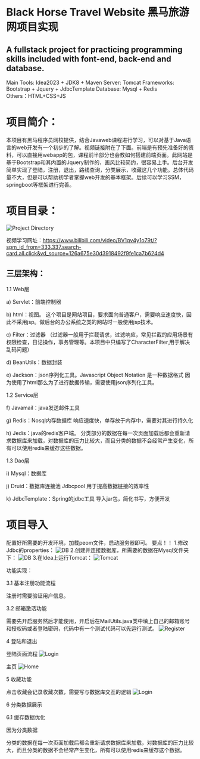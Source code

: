 # Black Horse Travel Website 黑马旅游网项目实现

## A fullstack project for practicing programming skills included with font-end, back-end and database.

Main Tools: Idea2023 + JDK8 + Maven
Server: Tomcat 
Frameworks: Bootstrap + Jquery + JdbcTemplate
Database: Mysql + Redis  
Others：HTML+CSS+JS

# 项目简介：
本项目有黑马程序员网校提供，结合Javaweb课程进行学习，可以对基于Java语言的web开发有一个初步的了解。视频链接附在了下面。前端是有预先准备好的资料，可以直接用webapp的包，课程前半部分也会教如何搭建前端页面。此网站是基于Bootstrap和其内置的Jquery制作的，画风比较简约，很容易上手。后台开发简单实现了登陆，注册，退出，路线查询，分类展示，收藏这几个功能。总体代码量不大，但是可以帮助初学者掌握web开发的基本框架。后续可以学习SSM，springboot等框架进行完善。

# 项目目录：
 ![Project Directory](https://github.com/JasonZhang0305/githubimg/blob/main/img/projectd.jpeg)

视频学习网址：https://www.bilibili.com/video/BV1qv4y1o79t/?spm_id_from=333.337.search-card.all.click&vd_source=126a675e30d3918492f9fe1ca7b624d4

## 三层架构：
1.1 Web层

a) Servlet：前端控制器

b) html：视图。 这个项目是网站项目，要求面向普通客户，需要响应速度快，因此不采用jsp。做后台的办公系统之类的网站时一般使用jsp技术。

c) Filter：过滤器 （过滤器一般用于拦截请求，过滤响应，常见拦截的应用场景有权限检查，日记操作，事务管理等。本项目中只编写了CharacterFilter,用于解决乱码问题）

d) BeanUtils：数据封装

e) Jackson：json序列化工具。Javascript Object Notation 是一种数据格式 因为使用了html那么为了进行数据传输，需要使用json序列化工具。


1.2 Service层

f) Javamail：java发送邮件工具

g) Redis：Nosql内存数据库 响应速度快，单存放于内存中，需要对其进行持久化

h) Jedis：java的redis客户端。 分类部分的数据在每一次页面加载后都会重新请求数据库来加载，对数据库的压力比较大，而且分类的数据不会经常产生变化，所有可以使用redis来缓存这些数据。


1.3 Dao层

i) Mysql：数据库

j) Druid：数据库连接池 Jdbcpool 用于提高数据链接的效率性

k) JdbcTemplate：Spring的jdbc工具 导入jar包，简化书写，方便开发

# 项目导入
配置好所需要的开发环境，加载peom文件，启动服务器即可。
要点！！
1.修改Jdbc的properties：
![DB](https://github.com/JasonZhang0305/githubimg/blob/main/img/properties.jpeg)
2.创建并连接数据库，所需要的数据在Mysql文件夹下：
 ![DB](https://github.com/JasonZhang0305/githubimg/blob/main/img/database.jpeg)
3.在Idea上运行Tomcat：
 ![Tomcat](https://github.com/JasonZhang0305/githubimg/blob/main/img/tomcat.jpeg)


功能实现：

3.1 基本注册功能流程

 注册时需要验证用户信息。

 3.2 邮箱激活功能

 需要先开启服务然后才能使用，开启后在MailUtils.java类中填上自己的邮箱账号和授权码或者登陆密码，代码中有一个测试代码可以先运行测试。 
 ![Register](https://github.com/JasonZhang0305/githubimg/blob/main/img/register.png)


4 登陆和退出

登陆页面流程
![Login](https://github.com/JasonZhang0305/githubimg/blob/main/img/login.png)

主页
![Home](https://github.com/JasonZhang0305/githubimg/blob/main/img/home.jpeg)

5 收藏功能

点击收藏会记录收藏次数，需要写与数据库交互的逻辑
![Login](https://github.com/JasonZhang0305/githubimg/blob/main/img/collections.jpeg)

 
6 分类数据展示

 6.1 缓存数据优化

因为分类数据

分类的数据在每一次页面加载后都会重新请求数据库来加载，对数据库的压力比较大，而且分类的数据不会经常产生变化，所有可以使用redis来缓存这个数据。